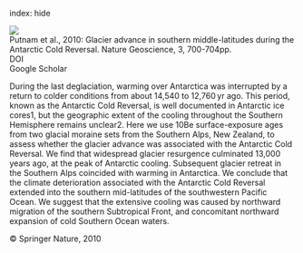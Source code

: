 index: hide

<div class="Citation">
    <div class="Citation-thumb CitationThumb-linked"  data-href="https://doi.org/10.1038/ngeo962">
      <img src="https://static.claimspace.cloud/climate-study-static/refs/thumbs/5/Putnam_et_al_2010-thumb.png" />
    </div>

  <div class="Citation-body">
    <div class="Citation-text">Putnam et al., 2010: Glacier advance in southern middle-latitudes during the Antarctic Cold Reversal. <span class="Article-journal">Nature Geoscience, </span><span class="Article-volume">3, </span>700-704pp.</div>
    <div class="Citation-links">
      <div class="CitationLink" data-href="https://doi.org/10.1038/ngeo962">
        <div class="CitationLink-icon CitationLink-Doi"></div>
        <div class="CitationLink-text">DOI</div>
      </div>
      <div class="CitationLink" data-href="https://scholar.google.com/scholar?q=10.1038/ngeo962">
        <div class="CitationLink-icon CitationLink-Scholar"></div>
        <div class="CitationLink-text">Google Scholar</div>
      </div>
    </div>
  </div>
</div>

During the last deglaciation, warming over Antarctica was interrupted by a return to colder conditions from about 14,540 to 12,760 yr ago. This period, known as the Antarctic Cold Reversal, is well documented in Antarctic ice cores1, but the geographic extent of the cooling throughout the Southern Hemisphere remains unclear2. Here we use 10Be surface-exposure ages from two glacial moraine sets from the Southern Alps, New Zealand, to assess whether the glacier advance was associated with the Antarctic Cold Reversal. We find that widespread glacier resurgence culminated 13,000 years ago, at the peak of Antarctic cooling. Subsequent glacier retreat in the Southern Alps coincided with warming in Antarctica. We conclude that the climate deterioration associated with the Antarctic Cold Reversal extended into the southern mid-latitudes of the southwestern Pacific Ocean. We suggest that the extensive cooling was caused by northward migration of the southern Subtropical Front, and concomitant northward expansion of cold Southern Ocean waters.

<div class="Citation-copy">
&copy; Springer Nature, 2010
</div>